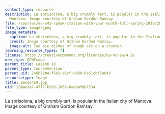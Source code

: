```yaml
---
content_type: resource
description: La sbrisolona, a big crumbly tart, is popular in the Italian city of
  Mantova. Image courtesy of Graham Gordon Ramsay.
file: /courses/es-s41-speak-italian-with-your-mouth-full-spring-2012/28bae3a747f7b30910596aa0afeb7534_Lesson10.jpg
file_type: image/jpeg
image_metadata:
  caption: La sbrisolona, a big crumbly tart, is popular in the Italian city of Mantova.
  credit: Image courtesy of Graham Gordon Ramsay.
  image-alt: Two pie dishes of dough sit on a counter.
learning_resource_types: []
license: https://creativecommons.org/licenses/by-nc-sa/4.0/
ocw_type: OCWImage
parent_title: Lesson 10
parent_type: CourseSection
parent_uid: 246b7204-f562-c6cf-d930-6a51cbf7a049
resourcetype: Image
title: Lesson10.jpg
uid: 28bae3a7-47f7-b309-1059-6aa0afeb7534
---
```

La sbrisolona, a big crumbly tart, is popular in the Italian city of Mantova. Image courtesy of Graham Gordon Ramsay.